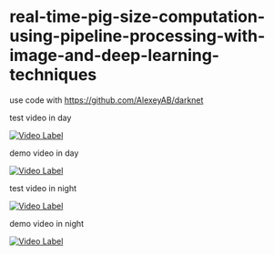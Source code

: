 # real-time-pig-size-computation-using-pipeline-processing-with-image-and-deep-learning-techniques

use code with https://github.com/AlexeyAB/darknet

test video in day

[![Video Label](http://img.youtube.com/vi/bDlXJHPz3Bw/0.jpg)](https://www.youtube.com/watch?v=bDlXJHPz3Bw)

demo video in day

[![Video Label](http://img.youtube.com/vi/SY2Bf5OuzO0/0.jpg)](https://www.youtube.com/watch?v=SY2Bf5OuzO0)

test video in night

[![Video Label](http://img.youtube.com/vi/tNmF_BiM2ws/0.jpg)](https://www.youtube.com/watch?v=tNmF_BiM2ws)

demo video in night

[![Video Label](http://img.youtube.com/vi/EPgaCi4O8pU/0.jpg)](https://www.youtube.com/watch?v=EPgaCi4O8pU)
